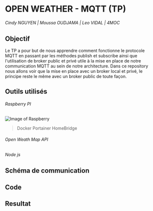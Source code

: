 # OPEN WEATHER - MQTT (TP)
###### Cindy NGUYEN | Moussa OUDJAMA | Leo VIDAL | 4MOC

## Objectif 

Le TP a pour but de nous apprendre comment fonctionne le protocole MQTT en passant par les méthodes publish et subscribe ainsi que l'utilisation de broker public et privé utile à la mise en place de notre communication MQTT au sein de notre architecture. Dans ce repository nous allons voir que la mise en place avec un broker local et privé, le principe reste le même avec un broker public de toute façon.

## Outils utilisés 

###### Raspberry PI

![Image of Raspberry](https://github.com/MoussaOudj/OpenWeatherMapTP/tree/master/readme_ressources/Raspberry.png)


> Docker
> Portainer
> HomeBridge

###### Open Weath Map API

###### Node js

## Schéma de communication

## Code

## Resultat
